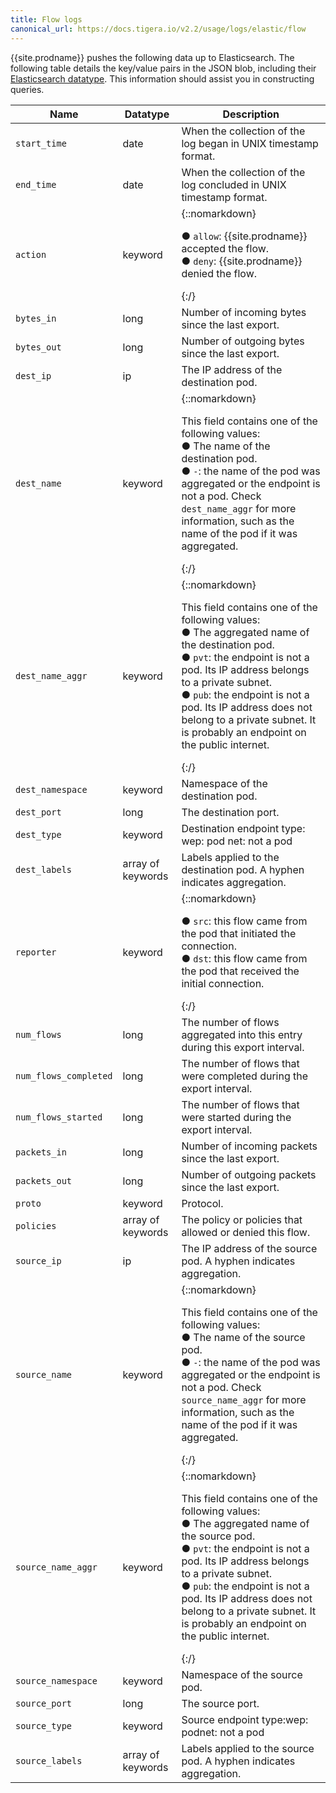 ```yaml
---
title: Flow logs
canonical_url: https://docs.tigera.io/v2.2/usage/logs/elastic/flow
---
```


{{site.prodname}} pushes the following data up to Elasticsearch. The following table
details the key/value pairs in the JSON blob, including their
[Elasticsearch datatype](https://www.elastic.co/guide/en/elasticsearch/reference/current/mapping-types.html).
This information should assist you in constructing queries.


| Name                  | Datatype          | Description |
| --------------------- | ----------------- | ----------- |
| `start_time`          | date              | When the collection of the log began in UNIX timestamp format. |
| `end_time`            | date              | When the collection of the log concluded in UNIX timestamp format. |
| `action`              | keyword           | {::nomarkdown}<p>&#x25cf;&nbsp;<code>allow</code>: {{site.prodname}} accepted the flow.<br>&#x25cf;&nbsp;<code>deny</code>: {{site.prodname}} denied the flow.</p>{:/}  |
| `bytes_in`            | long              | Number of incoming bytes since the last export. |
| `bytes_out`           | long              | Number of outgoing bytes since the last export. |
| `dest_ip`             | ip                | The IP address of the destination pod. |
| `dest_name`           | keyword           | {::nomarkdown}<p>This field contains one of the following values:<br>&#x25cf;&nbsp;The name of the destination pod.<br>&#x25cf;&nbsp;<code>-</code>: the name of the pod was aggregated or the endpoint is not a pod. Check <code>dest_name_aggr</code> for more information, such as the name of the pod if it was aggregated.</p>{:/} |
| `dest_name_aggr`      | keyword           | {::nomarkdown}<p>This field contains one of the following values:<br>&#x25cf;&nbsp;The aggregated name of the destination pod.<br>&#x25cf;&nbsp;<code>pvt</code>: the endpoint is not a pod. Its IP address belongs to a private subnet.<br>&#x25cf;&nbsp;<code>pub</code>: the endpoint is not a pod. Its IP address does not belong to a private subnet. It is probably an endpoint on the public internet.</p>{:/} |
| `dest_namespace`      | keyword           | Namespace of the destination pod. |
| `dest_port`           | long              | The destination port. |
| `dest_type`           | keyword           | Destination endpoint type: wep: pod net: not a pod |
| `dest_labels`         | array of keywords | Labels applied to the destination pod. A hyphen indicates aggregation. |
| `reporter`            | keyword           | {::nomarkdown}<p>&#x25cf;&nbsp;<code>src</code>: this flow came from the pod that initiated the connection.<br>&#x25cf;&nbsp;<code>dst</code>: this flow came from the pod that received the initial connection.</p>{:/} |
| `num_flows`           | long              | The number of flows aggregated into this entry during this export interval. |
| `num_flows_completed` | long              | The number of flows that were completed during the export interval. |
| `num_flows_started`   | long              | The number of flows that were started during the export interval. |
| `packets_in`          | long              | Number of incoming packets since the last export. |
| `packets_out`         | long              | Number of outgoing packets since the last export. |
| `proto`               | keyword           | Protocol. |
| `policies`            | array of keywords | The policy or policies that allowed or denied this flow. |
| `source_ip`           | ip                | The IP address of the source pod. A hyphen indicates aggregation. |
| `source_name`         | keyword           | {::nomarkdown}<p>This field contains one of the following values:<br>&#x25cf;&nbsp;The name of the source pod.<br>&#x25cf;&nbsp;<code>-</code>: the name of the pod was aggregated or the endpoint is not a pod. Check <code>source_name_aggr</code> for more information, such as the name of the pod if it was aggregated.</p>{:/} |
| `source_name_aggr`    | keyword           | {::nomarkdown}<p>This field contains one of the following values:<br>&#x25cf;&nbsp;The aggregated name of the source pod.<br>&#x25cf;&nbsp;<code>pvt</code>: the endpoint is not a pod. Its IP address belongs to a private subnet.<br>&#x25cf;&nbsp;<code>pub</code>: the endpoint is not a pod. Its IP address does not belong to a private subnet. It is probably an endpoint on the public internet.</p>{:/} |
| `source_namespace`    | keyword           | Namespace of the source pod. |
| `source_port`         | long              | The source port. |
| `source_type`         | keyword           | Source endpoint type:wep: podnet: not a pod |
| `source_labels`       | array of keywords | Labels applied to the source pod. A hyphen indicates aggregation. |
